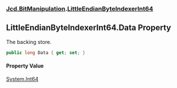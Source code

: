 ### [Jcd.BitManipulation](Jcd.BitManipulation.md 'Jcd.BitManipulation').[LittleEndianByteIndexerInt64](Jcd.BitManipulation.LittleEndianByteIndexerInt64.md 'Jcd.BitManipulation.LittleEndianByteIndexerInt64')

## LittleEndianByteIndexerInt64.Data Property

The backing store.

```csharp
public long Data { get; set; }
```

#### Property Value
[System.Int64](https://docs.microsoft.com/en-us/dotnet/api/System.Int64 'System.Int64')